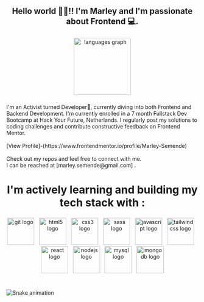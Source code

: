 <h2 align="center">Hello world 👋🏿!! I'm Marley and I'm passionate about Frontend 💻.</h2>

###

<div align="center">
  <img src="https://github-readme-stats.vercel.app/api/top-langs?username=marley-semende&locale=en&hide_title=false&layout=compact&card_width=320&langs_count=8&theme=github_dark&hide_border=true" height="150" alt="languages graph"  />
</div>

###

<p align="left">I'm an Activist turned Developer🚀, currently diving into both Frontend and Backend Development. I'm currently enrolled in a 7 month Fullstack Dev Bootcamp at Hack Your Future, Netherlands. I regularly post my solutions to coding challenges and contribute constructive feedback on Frontend Mentor. <br><br>[View Profile]-(https://www.frontendmentor.io/profile/Marley-Semende)<br><br> Check out my repos and feel free to connect with me.<br> I can be reached at [marley.semende@gmail.com] .</p>

###

<h1 align="center">I'm actively learning and building my tech stack with :</h1>

###

<div align="center">
  <img src="https://cdn.jsdelivr.net/gh/devicons/devicon/icons/git/git-plain-wordmark.svg" height="71" alt="git logo"  />
  <img width="5" />
  <img src="https://cdn.jsdelivr.net/gh/devicons/devicon/icons/html5/html5-plain-wordmark.svg" height="71" alt="html5 logo"  />
  <img width="5" />
  <img src="https://cdn.jsdelivr.net/gh/devicons/devicon/icons/css3/css3-plain-wordmark.svg" height="71" alt="css3 logo"  />
  <img width="5" />
  <img src="https://cdn.jsdelivr.net/gh/devicons/devicon/icons/sass/sass-original.svg" height="71" alt="sass logo"  />
  <img width="5" />
  <img src="https://cdn.simpleicons.org/javascript/F7DF1E" height="71" alt="javascript logo"  />
  <img width="5" />
  <img src="https://cdn.simpleicons.org/tailwindcss/06B6D4" height="71" alt="tailwindcss logo"  />
  <img width="5" />
  <img src="https://cdn.jsdelivr.net/gh/devicons/devicon/icons/react/react-original-wordmark.svg" height="71" alt="react logo"  />
  <img width="5" />
  <img src="https://cdn.simpleicons.org/nodedotjs/339933" height="71" alt="nodejs logo"  />
  <img width="5" />
  <img src="https://cdn.jsdelivr.net/gh/devicons/devicon/icons/mysql/mysql-original-wordmark.svg" height="71" alt="mysql logo"  />
  <img width="5" />
  <img src="https://cdn.jsdelivr.net/gh/devicons/devicon/icons/mongodb/mongodb-plain-wordmark.svg" height="71" alt="mongodb logo"  />
</div>

###

<br clear="both">

<img src="https://raw.githubusercontent.com/marley-semende/marley-semende/output/snake.svg" alt="Snake animation" />

###
